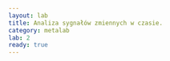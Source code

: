 ```yaml
---
layout: lab
title: Analiza sygnałów zmiennych w czasie.
category: metalab
lab: 2
ready: true
---
```

